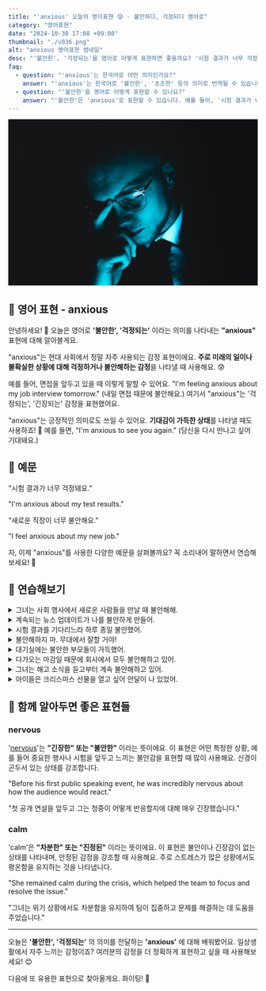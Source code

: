 ```yaml
---
title: "'anxious' 오늘의 영어표현 😰 - 불안하다, 걱정되다 영어로"
category: "영어표현"
date: "2024-10-30 17:08 +09:00"
thumbnail: "./v036.png"
alt: "anxious 영어표현 썸네일"
desc: "'불안한', '걱정되는'을 영어로 어떻게 표현하면 좋을까요? '시험 결과가 너무 걱정돼요.', '새로운 직장이 너무 불안해요.' 등을 영어로 표현하는 법을 배워봅시다. 다양한 예문을 통해서 연습하고 본인의 표현으로 만들어 보세요."
faq:
  - question: "'anxious'는 한국어로 어떤 의미인가요?"
    answer: "'anxious'는 한국어로 '불안한', '초조한' 등의 의미로 번역될 수 있습니다. 주로 어떤 일이나 상황에 대해 걱정하거나 두려움을 느낄 때 사용됩니다."
  - question: "'불안한'을 영어로 어떻게 표현할 수 있나요?"
    answer: "'불안한'은 'anxious'로 표현할 수 있습니다. 예를 들어, '시험 결과가 나올 때 불안해'는 'I'm anxious about the test results'로 말할 수 있습니다."
---
```


![불안해하고 있는 안경낀 남성](./v036-1.jpg)

## 🌟 영어 표현 - anxious

안녕하세요! 👋 오늘은 영어로 **'불안한', '걱정되는'** 이라는 의미를 나타내는 **"anxious"** 표현에 대해 알아볼게요.

"anxious"는 현대 사회에서 정말 자주 사용되는 감정 표현이에요. **주로 미래의 일이나 불확실한 상황에 대해 걱정하거나 불안해하는 감정**을 나타낼 때 사용해요. 😰

예를 들어, 면접을 앞두고 있을 때 이렇게 말할 수 있어요. "I'm feeling anxious about my job interview tomorrow." (내일 면접 때문에 불안해요.) 여기서 "anxious"는 '걱정되는', '긴장되는' 감정을 표현했어요.

"anxious"는 긍정적인 의미로도 쓰일 수 있어요. **기대감이 가득한 상태**를 나타낼 때도 사용하죠! 🤗 예를 들면, "I'm anxious to see you again." (당신을 다시 만나고 싶어 기대돼요.)

<div 
  data-inline-banner="🎉 새해에는 스픽 AI와 함께 영어 공부하자" 
  data-inline-banner-subtext="설날 특별 할인으로 60%할인 + 추가 7만원 할인! (~2/3)" 
  data-inline-banner-link="https://app.usespeak.com/kr-ko/sale/kr-affiliate-special/?ref=engple-inline"
  data-inline-banner-caption="해당 링크를 통해 구매시 일정액의 수수료를 지급받습니다.">
</div>

## 📖 예문

"시험 결과가 너무 걱정돼요."

"I'm anxious about my test results."

"새로운 직장이 너무 불안해요."

"I feel anxious about my new job."

자, 이제 "anxious"를 사용한 다양한 예문을 살펴볼까요? 꼭 소리내어 말하면서 연습해보세요! 🚀

## 💬 연습해보기

<details>
<summary>그녀는 사회 행사에서 새로운 사람들을 만날 때 불안해해.</summary>
<span>She gets anxious when meeting new people at social events.</span>
</details>

<details>
<summary>계속되는 뉴스 업데이트가 나를 불안하게 만들어.</summary>
<span>The constant news updates are making me anxious.</span>
</details>

<details>
<summary>시험 결과를 기다리느라 하루 종일 불안했어.</summary>
<span>I've been anxious all day waiting for the test results.</span>
</details>

<details>
<summary>불안해하지 마. 무대에서 잘할 거야!</summary>
<span>Don't be anxious. You'll do great on stage!</span>
</details>

<details>
<summary>대기실에는 불안한 부모들이 가득했어.</summary>
<span>The waiting room was full of anxious parents.</span>
</details>

<details>
<summary>다가오는 마감일 때문에 회사에서 모두 불안해하고 있어.</summary>
<span>The <a href="/blog/in-english/250.upcoming/">upcoming</a> deadline is making everyone anxious at work.</span>
</details>

<details>
<summary>그녀는 해고 소식을 듣고부터 계속 불안해하고 있어.</summary>
<span>She's been anxious ever since she heard about the layoffs.</span>
</details>

<details>
<summary>아이들은 크리스마스 선물을 열고 싶어 안달이 나 있었어.</summary>
<span>The kids were anxious to open their Christmas presents.</span>
</details>

## 🤝 함께 알아두면 좋은 표현들

### nervous

'[nervous](/blog/in-english/115.nervous/)'는 **"긴장한" 또는 "불안한"** 이라는 뜻이에요. 이 표현은 어떤 특정한 상황, 예를 들어 중요한 행사나 시험을 앞두고 느끼는 불안감을 표현할 때 많이 사용해요. 신경이 곤두서 있는 상태를 강조합니다.

"Before his first public speaking event, he was incredibly nervous about how the audience would react."

"첫 공개 연설을 앞두고 그는 청중이 어떻게 반응할지에 대해 매우 긴장했습니다."

### calm

'calm'은 **"차분한" 또는 "진정된"** 이라는 뜻이에요. 이 표현은 불안이나 긴장감이 없는 상태를 나타내며, 안정된 감정을 강조할 때 사용해요. 주로 스트레스가 많은 상황에서도 평온함을 유지하는 것을 나타냅니다.

"She remained calm during the crisis, which helped the team to focus and resolve the issue."

"그녀는 위기 상황에서도 차분함을 유지하여 팀이 집중하고 문제를 해결하는 데 도움을 주었습니다."

---

오늘은 **'불안한', '걱정되는'** 의 의미를 전달하는 **'anxious'** 에 대해 배워봤어요. 일상생활에서 자주 느끼는 감정이죠? 여러분의 감정을 더 정확하게 표현하고 싶을 때 사용해보세요! 😊

다음에 또 유용한 표현으로 찾아올게요. 화이팅! 💪

